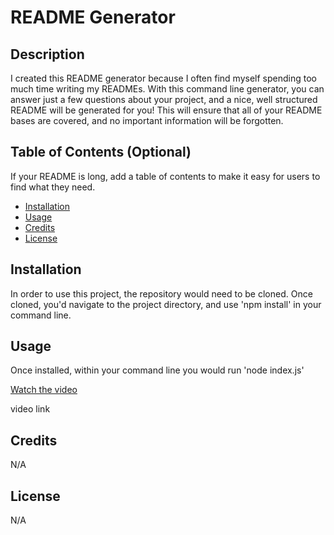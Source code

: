 # README Generator

## Description

I created this README generator because I often find myself spending too much time writing my READMEs. With this command line generator, you can answer just a few questions
about your project, and a nice, well structured README will be generated for you! This will ensure that all of your README bases are covered, and no important information will be forgotten. 

## Table of Contents (Optional)

If your README is long, add a table of contents to make it easy for users to find what they need.

- [Installation](#installation)
- [Usage](#usage)
- [Credits](#credits)
- [License](#license)

## Installation

In order to use this project, the repository would need to be cloned. Once cloned, you'd navigate to the project directory, and use 'npm install' in your command line.

## Usage

Once installed, within your command line you would run 'node index.js'

[Watch the video](/Readme.generator.mp4)


video link

## Credits

N/A

## License

N/A

